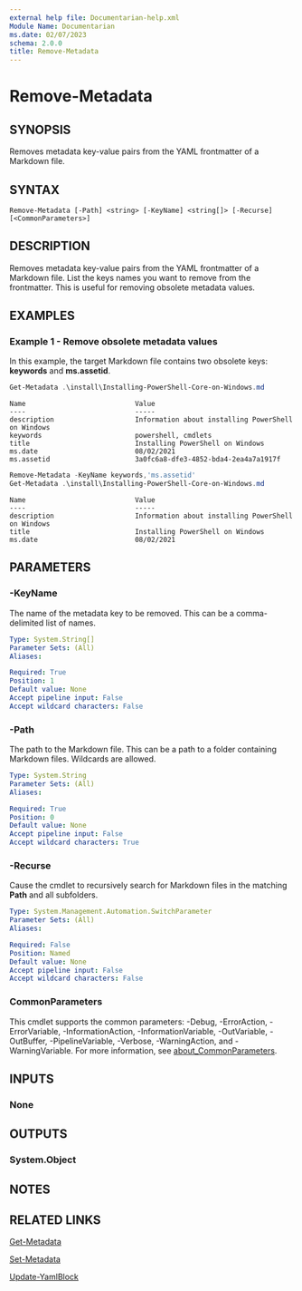 ```yaml
---
external help file: Documentarian-help.xml
Module Name: Documentarian
ms.date: 02/07/2023
schema: 2.0.0
title: Remove-Metadata
---
```


# Remove-Metadata

## SYNOPSIS

Removes metadata key-value pairs from the YAML frontmatter of a Markdown file.

## SYNTAX

```
Remove-Metadata [-Path] <string> [-KeyName] <string[]> [-Recurse] [<CommonParameters>]
```

## DESCRIPTION

Removes metadata key-value pairs from the YAML frontmatter of a Markdown file. List the keys names
you want to remove from the frontmatter. This is useful for removing obsolete metadata values.

## EXAMPLES

### Example 1 - Remove obsolete metadata values

In this example, the target Markdown file contains two obsolete keys: **keywords** and
**ms.assetid**.

```powershell
Get-Metadata .\install\Installing-PowerShell-Core-on-Windows.md
```

```Output
Name                           Value
----                           -----
description                    Information about installing PowerShell on Windows
keywords                       powershell, cmdlets
title                          Installing PowerShell on Windows
ms.date                        08/02/2021
ms.assetid                     3a0fc6a8-dfe3-4852-bda4-2ea4a7a1917f
```

```powershell
Remove-Metadata -KeyName keywords,'ms.assetid'
Get-Metadata .\install\Installing-PowerShell-Core-on-Windows.md
```

```Output
Name                           Value
----                           -----
description                    Information about installing PowerShell on Windows
title                          Installing PowerShell on Windows
ms.date                        08/02/2021
```

## PARAMETERS

### -KeyName

The name of the metadata key to be removed. This can be a comma-delimited list of names.

```yaml
Type: System.String[]
Parameter Sets: (All)
Aliases:

Required: True
Position: 1
Default value: None
Accept pipeline input: False
Accept wildcard characters: False
```

### -Path

The path to the Markdown file. This can be a path to a folder containing Markdown files. Wildcards
are allowed.

```yaml
Type: System.String
Parameter Sets: (All)
Aliases:

Required: True
Position: 0
Default value: None
Accept pipeline input: False
Accept wildcard characters: True
```

### -Recurse

Cause the cmdlet to recursively search for Markdown files in the matching **Path** and all
subfolders.

```yaml
Type: System.Management.Automation.SwitchParameter
Parameter Sets: (All)
Aliases:

Required: False
Position: Named
Default value: None
Accept pipeline input: False
Accept wildcard characters: False
```

### CommonParameters

This cmdlet supports the common parameters: -Debug, -ErrorAction, -ErrorVariable,
-InformationAction, -InformationVariable, -OutVariable, -OutBuffer, -PipelineVariable, -Verbose,
-WarningAction, and -WarningVariable. For more information, see
[about_CommonParameters](http://go.microsoft.com/fwlink/?LinkID=113216).

## INPUTS

### None

## OUTPUTS

### System.Object

## NOTES

## RELATED LINKS

[Get-Metadata](Get-Metadata.md)

[Set-Metadata](Set-Metadata.md)

[Update-YamlBlock](Update-Metadata.md)
